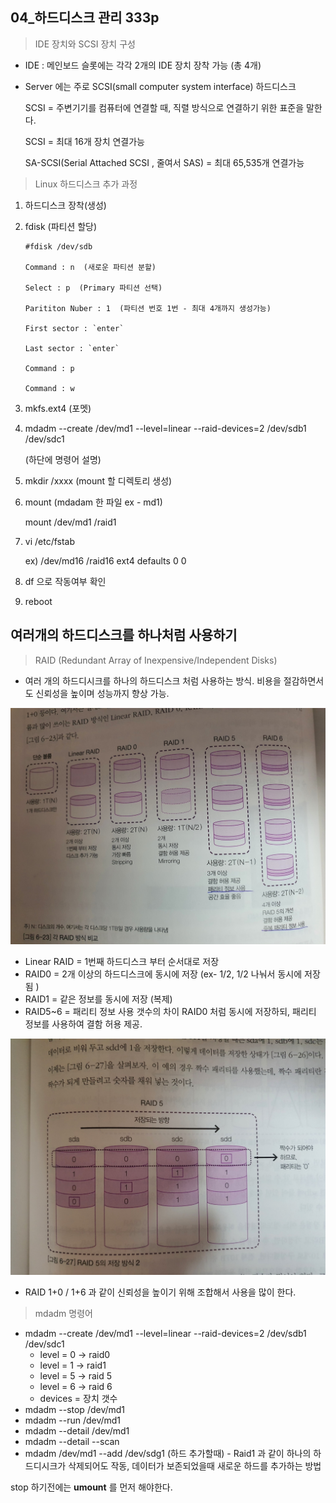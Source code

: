 ## 04_하드디스크 관리 333p

> IDE 장치와 SCSI 장치 구성

- IDE : 메인보드 슬롯에는 각각 2개의 IDE 장치 장착 가능 (총 4개)

- Server 에는 주로 SCSI(small computer system interface) 하드디스크

  SCSI = 주변기기를 컴퓨터에 연결할 때, 직렬 방식으로 연결하기 위한 표준을 말한다.

   SCSI = 최대 16개 장치 연결가능

  SA-SCSI(Serial Attached SCSI , 줄여서 SAS) = 최대 65,535개 연결가능



> Linux 하드디스크 추가 과정

1. 하드디스크 장착(생성)

2. fdisk  (파티션 할당)

   ```Linux
   #fdisk /dev/sdb
   
   Command : n  (새로운 파티션 분할)
   
   Select : p  (Primary 파티션 선택)
   
   Parititon Nuber : 1  (파티션 번호 1번 - 최대 4개까지 생성가능)
   
   First sector : `enter`
   
   Last sector : `enter`
   
   Command : p
   
   Command : w
   ```

3. mkfs.ext4 (포멧)

4. mdadm   --create  /dev/md1   --level=linear  --raid-devices=2  /dev/sdb1   /dev/sdc1

   (하단에 명령어 설명)

5. mkdir /xxxx  (mount 할 디렉토리 생성)

6. mount  (mdadam 한 파일 ex - md1)

   mount /dev/md1   /raid1

7. vi /etc/fstab  

   ex) /dev/md16    /raid16    ext4    defaults    0    0

8. df 으로 작동여부 확인

9. reboot



## 여러개의 하드디스크를 하나처럼 사용하기

> RAID (Redundant Array of Inexpensive/Independent Disks)

- 여러 개의 하드디시크를 하나의 하드디스크 처럼 사용하는 방식. 비용을 절감하면서도 신뢰성을 높이며 성능까지 향상 가능.

![KakaoTalk_20200921_174435048](md-images/KakaoTalk_20200921_174435048-1600677926982.jpg)

* Linear RAID = 1번째 하드디스크 부터 순서대로 저장
* RAID0 = 2개 이상의 하드디스크에 동시에 저장 (ex- 1/2, 1/2 나눠서 동시에 저장됨 )
* RAID1 = 같은 정보를 동시에 저장 (복제)
* RAID5~6 = 패리티 정보 사용 갯수의 차이 RAID0 처럼 동시에 저장하되, 패리티 정보를 사용하여 결함 허용 제공. 

![KakaoTalk_20200921_174850749](md-images/KakaoTalk_20200921_174850749.jpg)



* RAID 1+0 / 1+6 과 같이 신뢰성을 높이기 위해 조합해서 사용을 많이 한다.



> mdadm 명령어

* mdadm   --create  /dev/md1   --level=linear  --raid-devices=2  /dev/sdb1   /dev/sdc1
  * level = 0  -> raid0
  * level = 1 -> raid1
  * level = 5  -> raid 5
  * level = 6 -> raid 6
  * devices = 장치 갯수
* mdadm --stop  /dev/md1
* mdadm --run  /dev/md1
* mdadm --detail  /dev/md1
* mdadm --detail  --scan
* mdadm /dev/md1  --add  /dev/sdg1  (하드 추가할때)  - Raid1 과 같이 하나의 하드디시크가 삭제되어도 작동, 데이터가 보존되었을때 새로운 하드를 추가하는 방법

stop 하기전에는 **umount** 를 먼저 해야한다.

